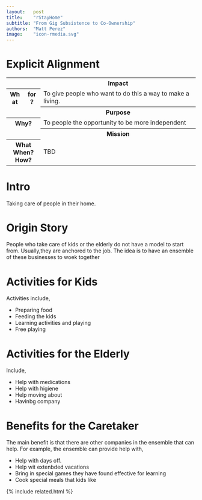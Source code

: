 ```yaml
---
layout:   post
title:    "rStayHome"
subtitle: "From Gig Subsistence to Co-Ownership"
authors:  "Matt Perez"
image:    "icon-rmedia.svg"
---
```


<div style="display: none; ">
 <p>Taking care of people in their home</p>
</div>

<h1>Explicit Alignment</h1>
   <div class='_center'>
    <table class='_explicitalignment'>
     <tr>
      <td></td>
      <th>Impact</th>
     </tr>
     <tr>
      <th style='column-width:20px; col-width:30px; '>What for?</th>
      <td>To give people who want to do this a way to make a living.</td>
     </tr>
     <tr>
      <td></td>
      <th>Purpose</th>
     </tr>
     <tr>
      <th>Why?</th>
      <td>To people the opportunity to be more independent</td>
     </tr>
     <tr>
      <td></td>
      <th>Mission</th>
     </tr>
     <tr>
      <th>What<br>When?<br>How?</th>
      <td>TBD</td>
     </tr>
    </table>
   </div>

<h1>Intro</h1>
 <p>Taking care of people in their home.</p>

<h1>Origin Story</h1>
 <p>People who take care of kids or the elderly do not have a model to start from. Usually,they are anchored to the job. The idea is to have an ensemble of these businesses to woek together</p>

<h1>Activities for Kids</h1>
 <p>Activities include,</p>
  <ul>
   <li>Preparing food</li>
   <li>Feeding the kids</li>
   <li>Learning activities and playing</li>
   <li>Free playing</li>
  </ul>

<h1>Activities for the Elderly</h1>
 <p>Include,</p>
  <ul>
   <li>Help with medications</li>
   <li>Help with higiene</li>
   <li>Help moving about</li>
   <li>Havinbg company</li>
  </ul>

<h1>Benefits for the Caretaker</h1>
 <p>The main benefit is that there are other companies in the ensemble that can help. For example, the ensemble can provide help with,
  <ul>
   <li>Help with days off.</li>
   <li>Help wit extenbded vacations</li>
   <li>Bring in special games they have found effective for learning</li>
   <li>Cook special meals that kids like</li>
  </ul> 

{% include related.html %}
